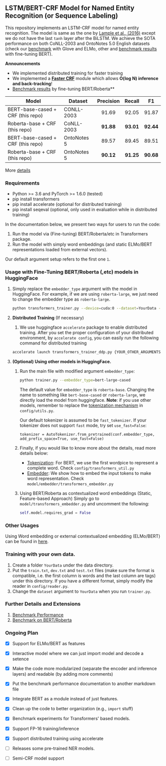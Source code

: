 ## LSTM/BERT-CRF Model for Named Entity Recognition (or Sequence Labeling)

This repository implements an LSTM-CRF model for named entity recognition. The model is same as the one by [Lample et al., (2016)](http://www.anthology.aclweb.org/N/N16/N16-1030.pdf) except we do not have the last `tanh` layer after the BiLSTM.
We achieve the SOTA performance on both CoNLL-2003 and OntoNotes 5.0 English datasets (check our [benchmark](/docs/benchmark.md) with Glove and ELMo, other 
and [benchmark results](/docs/transformers_benchmark.md) with fine-tuning BERT). 

**Announcements**
* We implemented distributed training for faster training
* We implemented a [**Faster CRF**](/docs/fast_crf.md) module which allows **O(log N) inference and back-tracking**! 
* [Benchmark results](/docs/transformers_benchmark.md) by fine-tuning BERT/Roberta**


| Model| Dataset | Precision | Recall | F1 |
|-------| ------- | :---------: | :------: | :--: |
|BERT-base-cased + CRF (this repo)| CONLL-2003 | 91.69 | 92.05 | 91.87 |
|Roberta-base  + CRF (this repo)| CoNLL-2003 | **91.88**  | **93.01** |**92.44**|
|BERT-base-cased  + CRF (this repo)| OntoNotes 5 |89.57  | 89.45 | 89.51 |
|Roberta-base  + CRF (this repo)| OntoNotes 5 | **90.12**  | **91.25** |**90.68**|

More [details](/docs/transformers_benchmark.md)

### Requirements
* Python >= 3.6 and PyTorch >= 1.6.0 (tested)
* pip install transformers
* pip install accelerate (optional for distributed training)
* pip install seqeval (optional, only used in evaluation while in distributed training)

In the documentation below, we present two ways for users to run the code:
1. Run the model via (Fine-tuning) BERT/Roberta/etc in Transformers package.
2. Run the model with simply word embeddings (and static ELMo/BERT representations loaded from external vectors).

Our default argument setup refers to the first one `1`.

### Usage with Fine-Tuning BERT/Roberta (,etc) models in HuggingFace
1. Simply replace the `embedder_type` argument with the model in HuggingFace. For example, if we are using `roberta-large`, we just need to 
change the embedder type as `roberta-large`. 
    ```bash
    python transformers_trainer.py --device=cuda:0 --dataset=YourData --model_folder=saved_models --embedder_type=roberta-base
    ```

2. **Distributed Training** (If necessary)
   1. We use huggingface `accelerate` package to enable distributed training. After you set the proper configuration of your distributed environment,
      by `accelerate config`, you can easily run the following command for distributed training
    ```bash
    accelerate launch transformers_trainer_ddp.py {YOUR_OTHER_ARGUMENTS}
    ```

3. **(Optional) Using other models in HuggingFace.**
    1.  Run the main file with modified argument `embedder_type`:
        ```bash
        python trainer.py --embedder_type=bert-large-cased
        ```
        The default value for `embedder_type` is `roberta-base`.
        Changing the name to something like `bert-base-cased` or `roberta-large`, we directly load the model from huggingface.
        **Note**: if you use other models, remember to replace the [tokenization mechanism]() in `config/utils.py`.
       
        Our default tokenizer is assumed to be `fast_tokenizer`. If your tokenizer does not support `fast` mode, try set `use_fast=False`:
        ```python3
        tokenizer = AutoTokenizer.from_pretrained(conf.embedder_type, add_prefix_space=True, use_fast=False)
        ```
    2. Finally, if you would like to know more about the details, read more details below:
        * [Tokenization](/docs/bert_tokenization.md): For BERT, we use the first wordpice to represent a complete word. Check `config/transformers_util.py`
        * [Embedder](/docs/bert_embedder.md): We show how to embed the input tokens to make word representation. Check `model/embedder/transformers_embedder.py`
    3. Using BERT/Roberta as contextualized word embeddings (Static, Feature-based Approach)
       Simply go to `model/transformers_embedder.py` and uncomment the following:
       ```python
       self.model.requires_grad = False
       ```


### Other Usages
Using Word embedding or external contextualized embedding (ELMo/BERT) can be found in [here](/docs/other_usage.md).


### Training with your own data. 
1. Create a folder `YourData` under the data directory. 
2. Put the `train.txt`, `dev.txt` and `test.txt` files (make sure the format is compatible, i.e. the first column is words and the last column are tags) under this directory.  If you have a different format, simply modify the reader in `config/reader.py`. 
3. Change the `dataset` argument to `YourData` when you run `trainer.py`. 






### Further Details and Extensions

1. [Benchmark Performance](/docs/benchmark.md)
2. [Benchmark on BERT/Roberta](/docs/transformers_benchmark.md)






### Ongoing Plan

- [x] Support for ELMo/BERT as features
- [x] Interactive model where we can just import model and decode a setence
- [x] Make the code more modularized (separate the encoder and inference layers) and readable (by adding more comments)
- [x] Put the benchmark performance documentation to another markdown file
- [x] Integrate BERT as a module instead of just features.
- [x] Clean up the code to better organization (e.g., `import` stuff)
- [x] Benchmark experiments for Transformers' based models.
- [x] Support FP-16 training/inference
- [x] Support distributed training using accelerate
- [ ] Releases some pre-trained NER models. 
- [ ] Semi-CRF model support 


